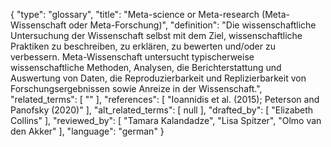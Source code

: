 {
    "type": "glossary",
    "title": "Meta-science or Meta-research (Meta-Wissenschaft oder Meta-Forschung)",
    "definition": "Die wissenschaftliche Untersuchung der Wissenschaft selbst mit dem Ziel, wissenschaftliche Praktiken zu beschreiben, zu erklären, zu bewerten und/oder zu verbessern. Meta-Wissenschaft untersucht typischerweise wissenschaftliche Methoden, Analysen, die Berichterstattung und Auswertung von Daten, die Reproduzierbarkeit und Replizierbarkeit von Forschungsergebnissen sowie Anreize in der Wissenschaft.",
    "related_terms": [
        ""
    ],
    "references": [
        "Ioannidis et al. (2015); Peterson and Panofsky (2020)"
    ],
    "alt_related_terms": [
        null
    ],
    "drafted_by": [
        "Elizabeth Collins"
    ],
    "reviewed_by": [
        "Tamara Kalandadze",
        "Lisa Spitzer",
        "Olmo van den Akker"
    ],
    "language": "german"
}
